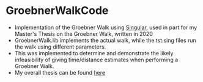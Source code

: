 # GroebnerWalkCode

* Implementation of the Groebner Walk using [Singular](https://www.singular.uni-kl.de/), used in part for my Master's Thesis on the Groebner Walk, written in 2020
* GroebnerWalk.lib implements the actual walk, while the tst.sing files run the walk using different parameters.
* This was implemented to determine and demonstrate the likely infeasibility of giving time/distance estimates when performing a Groebner Walk.
* My overall thesis can be found [here](https://github.com/JackRBz/Master-Thesis-GroebnerBases)

